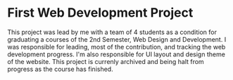 # First Web Development Project
This project was lead by me with a team of 4 students as a condition for graduating a courses of the 2nd Semester, Web Design and Development. I was responsible for leading, most of the contribution, and tracking the web development progress. I'm also responsible for UI layout and design theme of the website. This project is currenly archived and being halt from progress as the course has finished.
